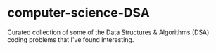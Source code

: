# computer-science-DSA
Curated collection of some of the Data Structures &amp; Algorithms (DSA) coding problems that I've found interesting.

